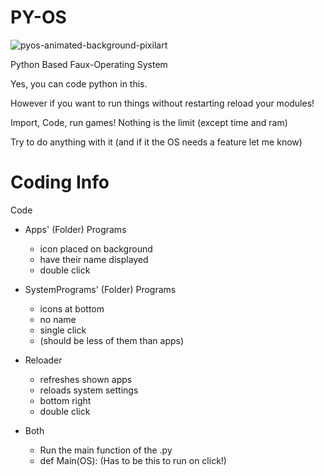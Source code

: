 # PY-OS

![pyos-animated-background-pixilart](https://user-images.githubusercontent.com/64876071/228997943-ba44dbed-2299-415d-9235-fc77f57000bc.gif)

Python Based Faux-Operating System

Yes, you can code python in this.

However if you want to run things without restarting reload your modules!

Import, Code, run games!
Nothing is the limit (except time and ram)

Try to do anything with it
(and if it the OS needs a feature let me know)

# Coding Info #

Code
- Apps' (Folder) Programs
  - icon placed on background
  - have their name displayed
  - double click

- SystemPrograms' (Folder) Programs
  - icons at bottom
  - no name
  - single click
  - (should be less of them than apps)

- Reloader
  - refreshes shown apps
  - reloads system settings
  - bottom right
  - double click

- Both
  - Run the main function of the .py
  - def Main(OS): (Has to be this to run on click!)
